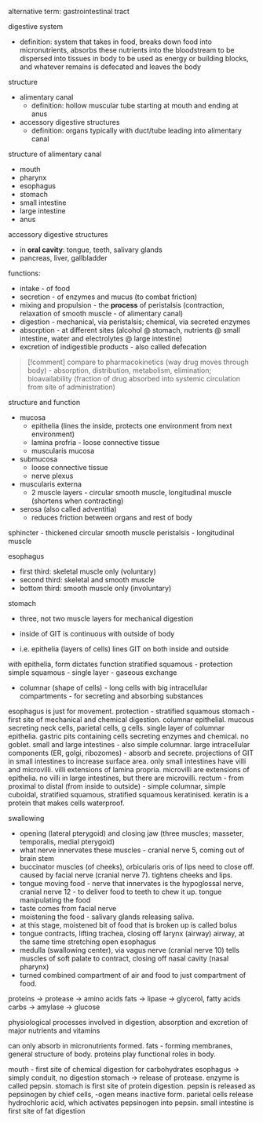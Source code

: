 alternative term: gastrointestinal tract

digestive system
- definition: system that takes in food, breaks down food into micronutrients, absorbs these nutrients into the bloodstream to be dispersed into tissues in body to be used as energy or building blocks, and whatever remains is defecated and leaves the body 

structure
- alimentary canal
	- definition: hollow muscular tube starting at mouth and ending at anus
- accessory digestive structures
	- definition: organs typically with duct/tube leading into alimentary canal

structure of alimentary canal
- mouth
- pharynx
- esophagus
- stomach
- small intestine
- large intestine
- anus

accessory digestive structures
- in **oral cavity**: tongue, teeth, salivary glands
- pancreas, liver, gallbladder

functions:
- intake - of food
- secretion - of enzymes and mucus (to combat friction)
- mixing and propulsion - the **process** of peristalsis (contraction, relaxation of smooth muscle - of alimentary canal)
- digestion - mechanical, via peristalsis; chemical, via secreted enzymes
- absorption - at different sites (alcohol @ stomach, nutrients @ small intestine, water and electrolytes @ large intestine)
- excretion of indigestible products - also called defecation

>[!comment]
>compare to pharmacokinetics (way drug moves through body) - absorption, distribution, metabolism, elimination; bioavailability (fraction of drug absorbed into systemic circulation from site of administration)

structure and function
- mucosa
	- epithelia (lines the inside, protects one environment from next environment)
	- lamina profria - loose connective tissue
	- muscularis mucosa
- submucosa
	- loose connective tissue
	- nerve plexus
- muscularis externa
	- 2 muscle layers - circular smooth muscle, longitudinal muscle (shortens when contracting)
- serosa (also called adventitia)
	- reduces friction between organs and rest of body

sphincter - thickened circular smooth muscle
peristalsis - longitudinal muscle

esophagus
- first third: skeletal muscle only (voluntary)
- second third: skeletal and smooth muscle
- bottom third: smooth muscle only (involuntary)

stomach
- three, not two muscle layers for mechanical digestion

- inside of GIT is continuous with outside of body
- i.e. epithelia (layers of cells) lines GIT on both inside and outside

with epithelia, form dictates function
stratified squamous - protection
simple squamous - single layer - gaseous exchange
- columnar (shape of cells) - long cells with big intracellular compartments - for secreting and absorbing substances

esophagus is just for movement. protection - stratified squamous
stomach - first site of mechanical and chemical digestion. columnar epithelial. mucous secreting neck cells, parietal cells, g cells. single layer of columnar epithelia. gastric pits containing cells secreting enzymes and chemical. no goblet.
small and large intestines - also simple columnar. large intracellular components (ER, golgi, ribozomes) - absorb and secrete. projections of GIT in small intestines to increase surface area. only small intestines have villi and microvilli. villi extensions of lamina propria. microvilli are extensions of epithelia. no villi in large intestines, but there are microvilli. 
rectum - from proximal to distal (from inside to outside) - simple columnar, simple cuboidal, stratified squamous, stratified squamous keratinised. keratin is a protein that makes cells waterproof.

swallowing
- opening (lateral pterygoid) and closing jaw (three muscles; masseter, temporalis, medial pterygoid)
- what nerve innervates these muscles - cranial nerve 5, coming out of brain stem
- buccinator muscles (of cheeks), orbicularis oris of lips need to close off. caused by facial nerve (cranial nerve 7). tightens cheeks and lips.
- tongue moving food - nerve that innervates is the hypoglossal nerve, cranial nerve 12 - to deliver food to teeth to chew it up. tongue manipulating the food
- taste comes from facial nerve
- moistening the food - salivary glands releasing saliva.
- at this stage, moistened bit of food that is broken up is called bolus
- tongue contracts, lifting trachea, closing off larynx (airway) airway, at the same time stretching  open esophagus
- medulla (swallowing center), via vagus nerve (cranial nerve 10) tells muscles of soft palate to contract, closing off nasal cavity (nasal pharynx)
- turned combined compartment of air and food to just compartment of food. 

proteins -> protease -> amino acids
fats -> lipase -> glycerol, fatty acids
carbs -> amylase -> glucose

physiological processes involved in digestion, absorption and excretion of major nutrients and vitamins

can only absorb in micronutrients formed.
fats - forming membranes, general structure of body. proteins play functional roles in body.

mouth - first site of chemical digestion for carbohydrates
esophagus -> simply conduit, no digestion
stomach -> release of protease. enzyme is called pepsin. stomach is first site of protein digestion. pepsin is released as pepsinogen by chief cells, -ogen means inactive form. parietal cells release hydrochloric acid, which activates pepsinogen into pepsin. 
small intestine is first site of fat digestion

